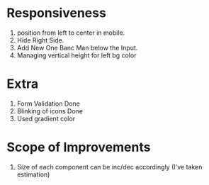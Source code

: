 # Responsiveness

1. position from left to center in mobile.
2. Hide Right Side.
3. Add New One Banc Man below the Input.
4. Managing vertical height for left bg color

# Extra

1. Form Validation Done
2. Blinking of icons Done
3. Used gradient color

# Scope of Improvements

1. Size of each component can be inc/dec accordingly (I've taken estimation)
